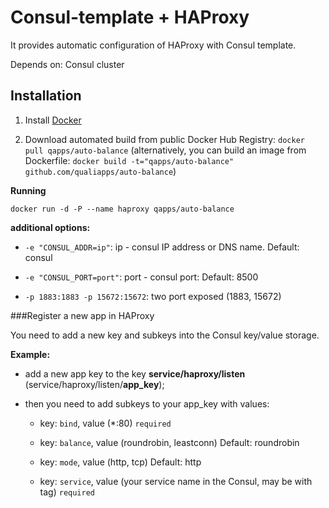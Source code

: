 Consul-template + HAProxy
==============
It provides automatic configuration of HAProxy with Consul template.

Depends on: Consul cluster

Installation
--------------

1. Install [Docker](https://www.docker.com)

2. Download automated build from public Docker Hub Registry: `docker pull qapps/auto-balance`
(alternatively, you can build an image from Dockerfile: `docker build -t="qapps/auto-balance" github.com/qualiapps/auto-balance`)

**Running**

`docker run -d -P --name haproxy qapps/auto-balance`

**additional options:**

- `-e "CONSUL_ADDR=ip"`: ip - consul IP address or DNS name. Default: consul

- `-e "CONSUL_PORT=port"`: port - consul port: Default: 8500

- `-p 1883:1883 -p 15672:15672`: two port exposed (1883, 15672)


###Register a new app in HAProxy

You need to add a new key and subkeys into the Consul key/value storage.

**Example:**

- add a new app key to the key **service/haproxy/listen** (service/haproxy/listen/**app_key**);

- then you need to add subkeys to your app_key with values:

    - key: `bind`, value (*:80) `required`

    - key: `balance`, value (roundrobin, leastconn) Default: roundrobin

    - key: `mode`, value (http, tcp) Default: http

    - key: `service`, value (your service name in the Consul, may be with tag) `required`